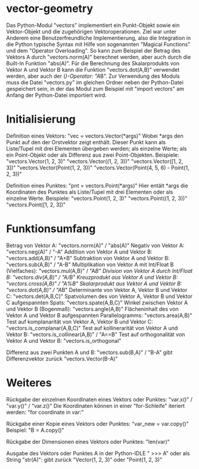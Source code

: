 # vector-geometry

Das Python-Modul "vectors" implementiert ein Punkt-Objekt sowie ein Vektor-Objekt und die zugehörigen Vektoroperationen. Ziel war unter Anderem eine Benutzerfreundliche Implementierung, also die Integration in die Python typische Syntax mit Hilfe von sogenannten "Magical Functions" und dem "Operator Overloading". So kann zum Beispiel der Betrag des Vektors A durch "vectors.norm(A)" berechnet werden, aber auch durch die Built-In Funktion "abs(A)". Für die Berechnung des Skalarprodukts von Vektor A und Vektor B kann die Funktion "vectors.dot(A,B)" verwendet werden, aber auch der (*)-Operator: "A*B".
Zur Verwendung des Moduls muss die Datei "vectors.py" im gleichen Ordner neben der Python-Datei gespeichert sein, in der das Modul zum Beispiel mit "import vectors" am Anfang der Python-Datei importiert wird.


# Initialisierung

Definition eines Vektors: "vec = vectors.Vector(*args)"
Wobei *args den Punkt auf den der Orstvektor zeigt enthält. Dieser Punkt kann als Liste/Tupel mit drei Elementen übergeben werden; als einzelne Werte; als ein Point-Objekt oder als Differenz aus zwei Point-Objekten.
Beispiele:
"vectors.Vector(1, 2, 3)"
"vectors.Vector((1, 2, 3))"
"vectors.Vector([1, 2, 3])"
"vectors.Vector(Point(1, 2, 3))"
"vectors.Vector(Point(4, 5, 6) - Point(1, 2, 3))"

Definition eines Punktes: "pnt = vectors.Point(*args)"
Hier entält *args die Koordinaten des Punktes als Liste/Tupel mit drei Elementen oder als einzelne Werte.
Beispiele:
"vectors.Point(1, 2, 3)"
"vectors.Point((1, 2, 3))"
"vectors.Point([1, 2, 3])"


# Funktionsumfang

Betrag von Vektor A: "vectors.norm(A)" / "abs(A)"
Negativ von Vektor A: "vectors.neg(A)" / "-A"
Addition von Vektor A und Vektor B: "vectors.add(A,B)" / "A+B"
Subtraktion von Vektor A und Vektor B: "vectors.sub(A,B)" / "A-B"
Multiplikation von Vektor A mit Int/Float B (Vielfaches): "vectors.mul(A,B)" / "A*B"
Division von Vektor A durch Int/Float B: "vectors.div(A,B)" / "A/B"
Kreuzprodukt aus Vektor A und Vektor B: "vectors.cross(A,B)" / "A%B"
Skalarprodukt aus Vektor A und Vektor B: "vectors.dot(A,B)" / "A*B"
Determinante von Vektor A, Vektor B und Vektor C: "vectors.det(A,B,C)"
Spatvolumen des von Vektor A, Vektor B und Vektor C aufgespannten Spats: "vectors.spate(A,B,C)"
Winkel zwischen Vektor A und Vektor B (Bogenmaß): "vectors.angle(A,B)"
Flächeninhalt des von Vektor A und Vektor B aufgespannten Parallelogramms: "vectors.area(A,B)"
Test auf komplanarität von Vektor A, Vektor B und Vektor C: "vectors.is_complanar(A,B,C)"
Test auf kollinerarität von Vektor A und Vektor B: "vectors.is_collinear(A,B)" / "A==B"
Test auf orthogonalität von Vektor A und Vektor B: "vectors.is_orthogonal"

Differenz aus zwei Punkten A und B: "vectors.sub(B,A)" / "B-A" gibt Differenzvektor zurück "vectors.Vector(B-A)"


# Weiteres

Rückgabe der einzelnen Koordinaten eines Vektors oder Punktes: "var.x()" / "var.y()" / "var.z()"
Die Koordinaten können in einer "for-Schleife" iteriert werden: "for coordinate in var:"

Rückgabe einer Kopie eines Vektors oder Punktes: "var_new = var.copy()"
Beispiel: "B = A.copy()"

Rückgabe der Dimensionen eines Vektors oder Punktes: "len(var)"

Ausgabe des Vektors oder Punktes A in der Python-IDLE " >>> A" oder als String "str(A)": gibt zurück "Vector(1, 2, 3)" oder "Point(1, 2, 3)"

